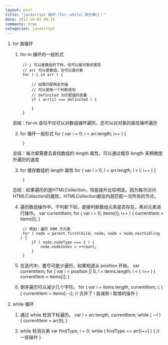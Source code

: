 ```yaml
---
layout: post
title: "javascript 循环（for，while）那些事儿！"
date: 2013-10-05 00:16
comments: true
categories: javascript
---
```

1. for 类循环

    1. for-in 循环的一般形式

            // i 可以是数组的下标，也可以是对象的属性
            // arr 可以是数组，也可以是对象
        	for ( i in arr ) {

                // 如需匹配特定的值
                // 可以使用一个判断语句
                // definited 为匹配值的变量
                if ( arr[i] === definited ) {

                }
        	}
    总结：for-in 语句不仅可以对数组循环遍历，还可以对对象的属性循环遍历
    <!-- more -->

    2. for 循环一般形式
            for ( var i = 0; i < arr.length; i++ ) {

            }
    总结：每次都需要去查找数组的 length 属性，可以通过缓存 length 来稍微提升遍历的速度

    3. for 缓存数组的 length 属性
            for ( var i = 0, l = arr.length; i < l; i++ ) {

            }
    总结：如果遍历的是HTMLCollection，性能提升比较明显。因为每次访问HTMLCollection的属性，HTMLCollection都会内部匹配一次所有的节点。

    4. 遍历数组操作中，不判断下标，直接判断数组元素是否存在，再对元素进行操作。
            var currentItem;
            for ( var i = 0; items[i]; i++ ) {
                currentItem = items[i];
            }

            // 例如：遍历 DOM 子元素
            for ( node = parent.firstChild; node; node = node.nextSibling ) {  
                if ( node.nodeType === 1 ) {  
                    node.nodeIndex = ++count;  
                }  
            }
    
    5. 在迭代中，要尽可能少遍历，如果知道从 position 开始。
            var currentItem;
            for ( var i = position || 0, l = items.length; i < l; i++ ) {
                currentItem = items[i];
            }

    6. 倒序遍历可以减少几个字符。
            for ( var i = items.length, currentItem; i; ) {
                currentItem = items[--i];  // 合并了 i 自减和 i 取值的操作
            }    

2. while 循环
    

    1. 通过 while 检测下标遍历。
            var l = arr.length, currentItem;
            while ( --l ) {
                currentItem = arr[l];
            }

    2. while 检测元素
            var findType, i = 0;
            while ( findType == arr[i++] ) {
                // 一些操作 
            }